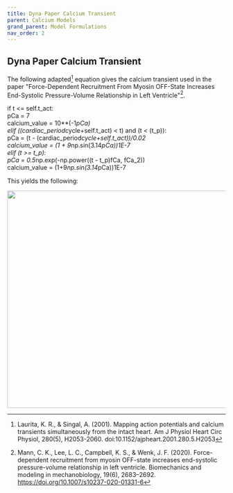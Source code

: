 ```yaml
---
title: Dyna Paper Calcium Transient
parent: Calcium Models
grand_parent: Model Formulations
nav_order: 2
---
```

Dyna Paper Calcium Transient
----------------------------
The following adapted[^1] equation gives the calcium transient used in the paper "Force-Dependent Recruitment From Myosin OFF-State Increases End-Systolic
Pressure-Volume Relationship in Left Ventricle"[^2].

if t <= self.t_act:  
    pCa = 7  
    calcium_value = 10**(-1*pCa)  
elif ((cardiac_period*cycle+self.t_act) < t) and (t < (t_p)):  
    pCa = (t - (cardiac_period*cycle+self.t_act))/0.02  
    calcium_value = (1 + 9*np.sin(3.14*pCa))1E-7  
elif (t >= t_p):  
    pCa = 0.5*np.exp(-np.power((t - t_p)fCa, fCa_2))  
    calcium_value = (1+9*np.sin(3.14*pCa))1E-7  

This yields the following:

<img src="https://github.com/MMoTH/FEniCS-Myosim/blob/master/docs/pages/model_formulations/calcium_models/dyna_paper_model/dyna_ca.png?raw=true" width="800" height="500">

[^1]: Laurita, K. R., & Singal, A. (2001). Mapping action potentials and calcium transients simultaneously from the intact heart. Am J Physiol Heart Circ Physiol, 280(5), H2053-2060. doi:10.1152/ajpheart.2001.280.5.H2053
[^2]: Mann, C. K., Lee, L. C., Campbell, K. S., & Wenk, J. F. (2020). Force-dependent recruitment from myosin OFF-state increases end-systolic pressure-volume relationship in left ventricle. Biomechanics and modeling in mechanobiology, 19(6), 2683–2692. https://doi.org/10.1007/s10237-020-01331-6
